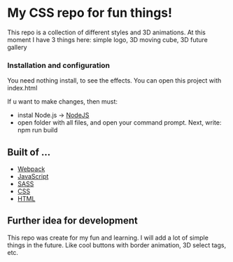 # My CSS repo for fun things!

This repo is a collection of different styles and 3D animations. 
At this moment I have 3 things here: simple logo, 3D moving cube, 3D future gallery

### Installation and configuration

You need nothing install, to see the effects. You can open this project with index.html

If u want to make changes, then must: 
- instal Node.js -> [NodeJS](https://nodejs.org/en/)
- open folder with all files, and open your command prompt. Next, write: npm run build

## Built of ...

- [Webpack](https://webpack.js.org/)
- [JavaScript](https://developer.mozilla.org/pl/docs/Web/JavaScript)
- [SASS](https://sass-lang.com/)
- [CSS](https://developer.mozilla.org/pl/docs/Web/CSS)
- [HTML](https://developer.mozilla.org/pl/docs/Web/HTML)

## Further idea for development

This repo was create for my fun and learning. 
I will add a lot of simple things in the future. Like cool buttons with border animation, 3D select tags, etc.

